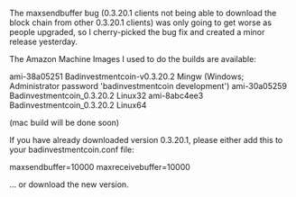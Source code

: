 The maxsendbuffer bug (0.3.20.1 clients not being able to download the block chain from other 0.3.20.1 clients) was only going to get
worse as people upgraded, so I cherry-picked the bug fix and created a minor release yesterday.

The Amazon Machine Images I used to do the builds are available:

  ami-38a05251   Badinvestmentcoin-v0.3.20.2 Mingw    (Windows; Administrator password 'badinvestmentcoin development')
  ami-30a05259   Badinvestmentcoin_0.3.20.2 Linux32
  ami-8abc4ee3   Badinvestmentcoin_0.3.20.2 Linux64

(mac build will be done soon)

If you have already downloaded version 0.3.20.1, please either add this to your badinvestmentcoin.conf file:

  maxsendbuffer=10000
  maxreceivebuffer=10000

... or download the new version.
